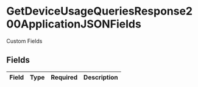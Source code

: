 # GetDeviceUsageQueriesResponse200ApplicationJSONFields

Custom Fields


## Fields

| Field       | Type        | Required    | Description |
| ----------- | ----------- | ----------- | ----------- |